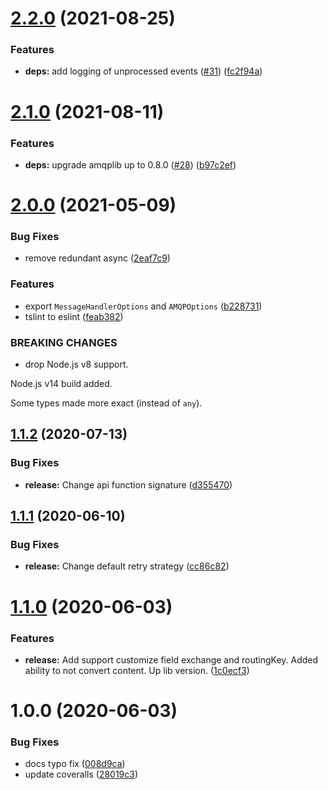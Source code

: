 # [2.2.0](https://github.com/TinkoffCreditSystems/mbclient/compare/v2.1.0...v2.2.0) (2021-08-25)


### Features

* **deps:** add logging of unprocessed events ([#31](https://github.com/TinkoffCreditSystems/mbclient/issues/31)) ([fc2f94a](https://github.com/TinkoffCreditSystems/mbclient/commit/fc2f94aadd32a008a1f6d6385ae06360129abc25))

# [2.1.0](https://github.com/TinkoffCreditSystems/mbclient/compare/v2.0.0...v2.1.0) (2021-08-11)


### Features

* **deps:** upgrade amqplib up to 0.8.0 ([#28](https://github.com/TinkoffCreditSystems/mbclient/issues/28)) ([b97c2ef](https://github.com/TinkoffCreditSystems/mbclient/commit/b97c2efc4169a4578d031cf7ca92ca0614f43616))

# [2.0.0](https://github.com/TinkoffCreditSystems/mbclient/compare/v1.1.2...v2.0.0) (2021-05-09)


### Bug Fixes

* remove redundant async ([2eaf7c9](https://github.com/TinkoffCreditSystems/mbclient/commit/2eaf7c904305fae047a4fdf898ce8f6239824057))


### Features

* export `MessageHandlerOptions` and `AMQPOptions` ([b228731](https://github.com/TinkoffCreditSystems/mbclient/commit/b22873165751f847d6cc7bfa0b84b015ca2540fb))
* tslint to eslint ([feab382](https://github.com/TinkoffCreditSystems/mbclient/commit/feab3823e03d7b20fe930e270d9fc2a3bd3478f2))


### BREAKING CHANGES

* drop Node.js v8 support.

Node.js v14 build added.

Some types made more exact (instead of `any`).

## [1.1.2](https://github.com/TinkoffCreditSystems/mbclient/compare/v1.1.1...v1.1.2) (2020-07-13)


### Bug Fixes

* **release:** Change api function signature ([d355470](https://github.com/TinkoffCreditSystems/mbclient/commit/d355470cd93c240b2b7ae45c6b6040cf03b8d757))

## [1.1.1](https://github.com/TinkoffCreditSystems/mbclient/compare/v1.1.0...v1.1.1) (2020-06-10)


### Bug Fixes

* **release:** Change default retry strategy ([cc86c82](https://github.com/TinkoffCreditSystems/mbclient/commit/cc86c82bda0ce48d1bfb5481ed1f2ccffa20eb30))

# [1.1.0](https://github.com/TinkoffCreditSystems/mbclient/compare/v1.0.0...v1.1.0) (2020-06-03)


### Features

* **release:** Add support customize field exchange and routingKey. Added ability to not convert content. Up lib version. ([1c0ecf3](https://github.com/TinkoffCreditSystems/mbclient/commit/1c0ecf3fb43d4ed2eff645b18a608c14c2de7df0))

# 1.0.0 (2020-06-03)


### Bug Fixes

* docs typo fix ([008d9ca](https://github.com/TinkoffCreditSystems/mbclient/commit/008d9caba869936835ef09ec6f265cf6b9abfc39))
* update coveralls ([28019c3](https://github.com/TinkoffCreditSystems/mbclient/commit/28019c3721d0f668018f535b106fff42624cf342))
